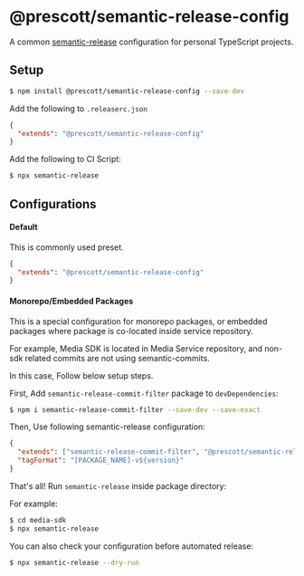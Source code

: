# @prescott/semantic-release-config

A common [semantic-release](https://github.com/semantic-release/semantic-release) configuration for personal TypeScript projects.

## Setup

```bash
$ npm install @prescott/semantic-release-config --save-dev
```

Add the following to `.releaserc.json`

```json
{
  "extends": "@prescott/semantic-release-config"
}
```

Add the following to CI Script:

```bash
$ npx semantic-release
```


## Configurations

#### Default

This is commonly used preset.

```json
{
  "extends": "@prescott/semantic-release-config"
}
```


#### Monorepo/Embedded Packages

This is a special configuration for monorepo packages, or embedded packages where package is co-located inside service repository.

For example, Media SDK is located in Media Service repository, and non-sdk related commits are not using semantic-commits.

In this case, Follow below setup steps.

First, Add `semantic-release-commit-filter` package to `devDependencies`:

```bash
$ npm i semantic-release-commit-filter --save-dev --save-exact
```
 
Then, Use following semantic-release configuration:

```json
{
  "extends": ["semantic-release-commit-filter", "@prescott/semantic-release-config"],
  "tagFormat": "[PACKAGE_NAME]-v${version}"
}
```

That's all! Run `semantic-release` inside package directory:

For example:

```bash
$ cd media-sdk
$ npx semantic-release
```

You can also check your configuration before automated release:

```bash
$ npx semantic-release --dry-run
``` 
